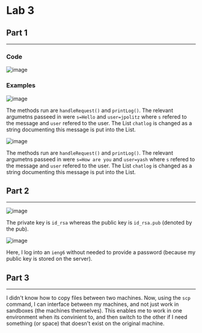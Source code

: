 # Lab 3

## Part 1

***
### Code 

![image](https://github.com/AskewParity/cse15l-lab-reports/assets/147351354/fadc49c1-1ef2-45b2-b451-f0615123a67f)

### Examples

![image](https://github.com/AskewParity/cse15l-lab-reports/assets/147351354/80f8110a-7880-4c47-b18f-1a59a756cbe3)

The methods run are `handleRequest()` and `printLog()`. The relevant argumetns passeed in were `s=Hello` and `user=jpolitz` where `s` refered to the message and `user` refered to the user. The List `chatlog` is changed as a string documenting this message is put into the List.

![image](https://github.com/AskewParity/cse15l-lab-reports/assets/147351354/91df55b3-e861-43be-93df-2e5b447a6bff)

The methods run are `handleRequest()` and `printLog()`. The relevant argumetns passeed in were `s=How are you` and `user=yash` where `s` refered to the message and `user` refered to the user. The List `chatlog` is changed as a string documenting this message is put into the List.

## Part 2

***

![image](https://github.com/AskewParity/cse15l-lab-reports/assets/147351354/57421f01-b1bd-4b8c-843b-1a983dcade49)

The private key is `id_rsa` whereas the public key is `id_rsa.pub` (denoted by the pub). 

![image](https://github.com/AskewParity/cse15l-lab-reports/assets/147351354/87cafb48-f575-436a-b3ad-2b244dc3ee7d)

Here, I log into an `ieng6` without needed to provide a password (because my public key is stored on the server).

## Part 3

***

I didn't know how to copy files between two machines. Now, using the `scp` command, I can interface between my machines, and not just work in sandboxes (the machines themselves). This enables me to work in one environment when its convinient to, and then switch to the other if I need something (or space) that doesn't exist on the original machine. 

